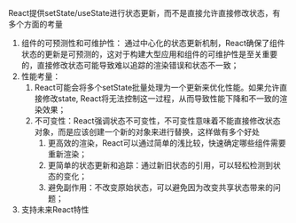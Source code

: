 React提供setState/useState进行状态更新，而不是直接允许直接修改状态，有多个方面的考量

1. 组件的可预测性和可维护性： 通过中心化的状态更新机制，React确保了组件状态的更新是可预测的，这对于构建大型应用和组件的可维护性是至关重要的，直接修改状态可能导致难以追踪的渲染错误和状态不一致；
2. 性能考量：
   1. React可能会将多个setState批量处理为一个更新来优化性能。如果允许直接修改state, React将无法控制这一过程，从而导致性能下降和不一致的渲染效果；
   2. 不可变性：React强调状态不可变性，不可变性意味着不能直接修改状态对象，而是应该创建一个新的对象来进行替换，这样做有多个好处
      1. 更高效的渲染，React可以通过简单的浅比较，快速确定哪些组件需要重新渲染；
      2. 更简单的状态更新和追踪：通过新旧状态的引用，可以轻松检测到状态的变化；
      3. 避免副作用：不改变原始状态，可以避免因为改变共享状态带来的问题；
3. 支持未来React特性